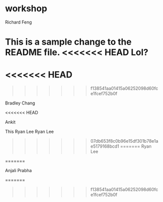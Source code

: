 # workshop

Richard Feng

This is a sample change to the README file.
<<<<<<< HEAD
Lol?
=======
<<<<<<< HEAD
=======
>>>>>>> f138541aa01415a06252098d60fce1fcef752b0f

Bradley Chang


<<<<<<< HEAD
























































































































































































































































































































































































































































































































































































































































































































































































































































































































































































































































































































































































































































































Ankit

This 
Ryan Lee
Ryan Lee
>>>>>>> 07db653f8c0b96e15df301b78e1ae5179168bcd1
=======
Ryan Lee

=======

Anjali Prabha

=======
>>>>>>> f138541aa01415a06252098d60fce1fcef752b0f
